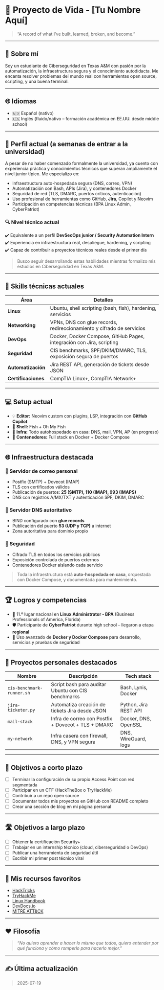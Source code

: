 # 🚀 Proyecto de Vida - [Tu Nombre Aquí]

> “A record of what I’ve built, learned, broken, and become.”

---

## 👤 Sobre mí

Soy un estudiante de Ciberseguridad en Texas A&M con pasión por la automatización, la infraestructura segura y el conocimiento autodidacta. Me encanta resolver problemas del mundo real con herramientas open source, scripting, y una buena terminal.

---

## 🌐 Idiomas

- 🇲🇽 Español (nativo)  
- 🇺🇸 Inglés (fluido/nativo – formación académica en EE.UU. desde middle school)

---

## 🧾 Perfil actual (a semanas de entrar a la universidad)

A pesar de no haber comenzado formalmente la universidad, ya cuento con experiencia práctica y conocimientos técnicos que superan ampliamente el nivel junior típico. Me especializo en:

- Infraestructura auto-hospedada segura (DNS, correo, VPN)  
- Automatización con Bash, APIs (Jira), y contenedores Docker  
- Seguridad de red (TLS, DMARC, puertos críticos, autenticación)  
- Uso profesional de herramientas como GitHub, **Jira**, Copilot y Neovim  
- Participación en competencias técnicas (BPA Linux Admin, CyberPatriot)

### 🔍 Nivel técnico actual

✔️ Equivalente a un perfil **DevSecOps junior / Security Automation Intern**  
✔️ Experiencia en infraestructura real, despliegue, hardening, y scripting  
✔️ Capaz de contribuir a proyectos técnicos reales desde el primer día

> Busco seguir desarrollando estas habilidades mientras formalizo mis estudios en Ciberseguridad en Texas A&M.

---

## 🧠 Skills técnicas actuales

| Área | Detalles |
|------|----------|
| **Linux** | Ubuntu, shell scripting (bash, fish), hardening, servicios |
| **Networking** | VPNs, DNS con glue records, redireccionamiento y cifrado de servicios |
| **DevOps** | Docker, Docker Compose, GitHub Pages, integración con Jira, scripting |
| **Seguridad** | CIS benchmarks, SPF/DKIM/DMARC, TLS, exposición segura de puertos |
| **Automatización** | Jira REST API, generación de tickets desde JSON |
| **Certificaciones** | CompTIA Linux+, CompTIA Network+ |

---

## 💻 Setup actual

- 💡 **Editor:** Neovim custom con plugins, LSP, integración con **GitHub Copilot**  
- 🐚 **Shell:** Fish + Oh My Fish  
- 🧱 **Infra:** Todo autohospedado en casa: DNS, mail, VPN, AP (en progreso)  
- 🐳 **Contenedores:** Full stack en Docker + Docker Compose  

---

## 🌐 Infraestructura destacada

### 📨 Servidor de correo personal

- Postfix (SMTP) + Dovecot (IMAP)  
- TLS con certificados válidos  
- Publicación de puertos: **25 (SMTP), 110 (IMAP), 993 (IMAPS)**  
- DNS con registros A/MX/TXT y autenticación SPF, DKIM, DMARC

### 📡 Servidor DNS autoritativo

- BIND configurado con **glue records**  
- Publicación del puerto **53 (UDP y TCP)** a internet  
- Zona autoritativa para dominio propio

### 🔐 Seguridad

- Cifrado TLS en todos los servicios públicos  
- Exposición controlada de puertos externos  
- Contenedores Docker aislando cada servicio

> Toda la infraestructura está **auto-hospedada en casa**, orquestada con Docker Compose, y documentada para mantenimiento.

---

## 🏆 Logros y competencias

- 🥇 11.º lugar nacional en **Linux Administrator - BPA** (Business Professionals of America, Florida)  
- 🛡️ Participante de **CyberPatriot** durante high school – llegaron a etapa **regional**  
- 🐳 Uso avanzado de **Docker y Docker Compose** para desarrollo, servicios y pruebas de seguridad  

---

## 📂 Proyectos personales destacados

| Nombre | Descripción | Tech stack |
|--------|-------------|------------|
| `cis-benchmark-runner.sh` | Script bash para auditar Ubuntu con CIS benchmarks | Bash, Lynis, Docker |
| `jira-ticketer.py` | Automatiza creación de tickets Jira desde JSON | Python, Jira REST API |
| `mail-stack` | Infra de correo con Postfix + Dovecot + TLS + DMARC | Docker, DNS, OpenSSL |
| `my-network` | Infra casera con firewall, DNS, y VPN segura | DNS, WireGuard, logs |

---

## 🧭 Objetivos a corto plazo

- [ ] Terminar la configuración de su propio Access Point con red segmentada  
- [ ] Participar en un CTF (HackTheBox o TryHackMe)  
- [ ] Contribuir a un repo open source  
- [ ] Documentar todos mis proyectos en GitHub con README completo  
- [ ] Crear una sección de blog en mi página personal  

---

## 🛣️ Objetivos a largo plazo

- [ ] Obtener la certificación Security+  
- [ ] Trabajar en un internship técnico (cloud, ciberseguridad o DevOps)  
- [ ] Publicar una herramienta de seguridad útil  
- [ ] Escribir mi primer post técnico viral  

---

## 🔖 Mis recursos favoritos

- [HackTricks](https://book.hacktricks.xyz/)  
- [TryHackMe](https://tryhackme.com/)  
- [Linux Handbook](https://linuxhandbook.com/)  
- [DevDocs.io](https://devdocs.io/)  
- [MITRE ATT&CK](https://attack.mitre.org/)  

---

## ❤️ Filosofía

> *“No quiero aprender a hacer lo mismo que todos, quiero entender por qué funciona y cómo romperlo para hacerlo mejor.”*

---

## ✍️ Última actualización

> 2025-07-19